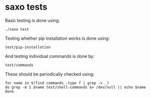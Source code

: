 # saxo tests

Basic testing is done using:

    ./saxo test

Testing whether pip installation works is done using:

    test/pip-installation

And testing individual commands is done by:

    test/commands

These should be periodically checked using:

    for name in $(find commands -type f | grep -v _)
    do grep -m 1 $name test/shell-commands &> /dev/null || echo $name
    done

